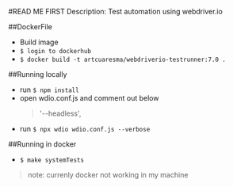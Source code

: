#READ ME FIRST
Description:
Test automation using webdriver.io

##DockerFile
- Build image 
- ```$ login to dockerhub```
- ```$ docker build -t artcuaresma/webdriverio-testrunner:7.0 . ```

##Running locally
- run ```$ npm install```
- open wdio.conf.js and comment out below
  > '--headless',
- run ```$ npx wdio wdio.conf.js --verbose```

##Running in docker
- ```$ make systemTests```
> note: currenly docker not working in my machine
